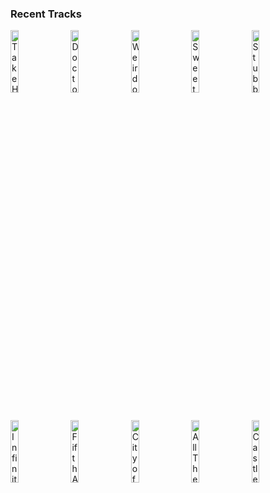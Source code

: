 ### Recent Tracks
[<img src='https://lastfm.freetls.fastly.net/i/u/300x300/b325e62dee0c9b9e0890c343c94599d2.png' width='16%' height='16%' alt='Take Her Place (feat. A R I Z O N A)'>](https://www.last.fm/music/don%2bdiablo/_/take%2bher%2bplace%2b%2528feat.%2ba%2br%2bi%2bz%2bo%2bn%2ba%2529)&nbsp;&nbsp;&nbsp;&nbsp;[<img src='https://lastfm.freetls.fastly.net/i/u/300x300/f05e422ff7a408617ab4d9c36debd85d.png' width='16%' height='16%' alt='Doctor My Eyes'>](https://www.last.fm/music/jackson%2bbrowne/_/doctor%2bmy%2beyes)&nbsp;&nbsp;&nbsp;&nbsp;[<img src='https://lastfm.freetls.fastly.net/i/u/300x300/fe4d4a57ae3bb946596283d28ef6bcc3.png' width='16%' height='16%' alt='Weirdo, Pt. 2'>](https://www.last.fm/music/nombe/_/weirdo%252c%2bpt.%2b2)&nbsp;&nbsp;&nbsp;&nbsp;[<img src='https://lastfm.freetls.fastly.net/i/u/300x300/ed39ca4d66044c728d37b2778427c1e4.png' width='16%' height='16%' alt='Sweet Caroline'>](https://www.last.fm/music/neil%2bdiamond/_/sweet%2bcaroline)&nbsp;&nbsp;&nbsp;&nbsp;[<img src='https://lastfm.freetls.fastly.net/i/u/300x300/d729c74038524c40b775b11d3a51855d.png' width='16%' height='16%' alt='Stubborn Love'>](https://www.last.fm/music/the%2blumineers/_/stubborn%2blove)&nbsp;&nbsp;&nbsp;&nbsp;<br>[<img src='https://lastfm.freetls.fastly.net/i/u/300x300/2d5c0a8979ef512aaffec7ba5c50cde0.png' width='16%' height='16%' alt='Infinite High'>](https://www.last.fm/music/panama%2bwedding/_/infinite%2bhigh)&nbsp;&nbsp;&nbsp;&nbsp;[<img src='https://lastfm.freetls.fastly.net/i/u/300x300/c4803d02b897b3e0716e888d4cff73be.png' width='16%' height='16%' alt='Fifth Avenue'>](https://www.last.fm/music/walk%2boff%2bthe%2bearth/_/fifth%2bavenue)&nbsp;&nbsp;&nbsp;&nbsp;[<img src='https://lastfm.freetls.fastly.net/i/u/300x300/c7cabb2f583a59b75f2d678c3e4752f9.png' width='16%' height='16%' alt='City of Sound'>](https://www.last.fm/music/big%2bwild/_/city%2bof%2bsound)&nbsp;&nbsp;&nbsp;&nbsp;[<img src='https://lastfm.freetls.fastly.net/i/u/300x300/d83c5d906703a8c8042285d0902d9cf4.png' width='16%' height='16%' alt='All These Things That Ive Done'>](https://www.last.fm/music/the%2bkillers/_/all%2bthese%2bthings%2bthat%2bi%2527ve%2bdone)&nbsp;&nbsp;&nbsp;&nbsp;[<img src='https://lastfm.freetls.fastly.net/i/u/300x300/53a1a435a4b6913421bd690f0d674f18.png' width='16%' height='16%' alt='Castles'>](https://www.last.fm/music/freya%2bridings/_/castles)&nbsp;&nbsp;&nbsp;&nbsp;<br>